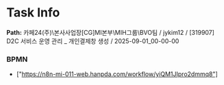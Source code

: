 # Task Info

**Path:** 카페24(주)\본사사업장\[CG]MI본부\MIH그룹\BVO팀 / jykim12 / [319907] D2C 서비스 운영 관리 _ 개인결제창 생성 / 2025-09-01_00-00-00

### BPMN
- ["https://n8n-mi-011-web.hanpda.com/workflow/yiQM1JIpro2dmmq8"]

